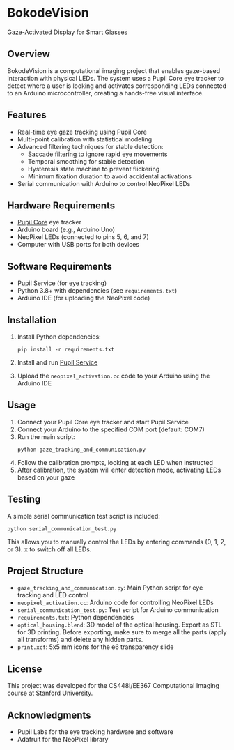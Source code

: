 # BokodeVision
Gaze-Activated Display for Smart Glasses

## Overview
BokodeVision is a computational imaging project that enables gaze-based interaction with physical LEDs. The system uses a Pupil Core eye tracker to detect where a user is looking and activates corresponding LEDs connected to an Arduino microcontroller, creating a hands-free visual interface.

## Features
- Real-time eye gaze tracking using Pupil Core
- Multi-point calibration with statistical modeling
- Advanced filtering techniques for stable detection:
  - Saccade filtering to ignore rapid eye movements
  - Temporal smoothing for stable detection
  - Hysteresis state machine to prevent flickering
  - Minimum fixation duration to avoid accidental activations
- Serial communication with Arduino to control NeoPixel LEDs

## Hardware Requirements
- [Pupil Core](https://pupil-labs.com/products/core/) eye tracker
- Arduino board (e.g., Arduino Uno)
- NeoPixel LEDs (connected to pins 5, 6, and 7)
- Computer with USB ports for both devices

## Software Requirements
- Pupil Service (for eye tracking)
- Python 3.8+ with dependencies (see `requirements.txt`)
- Arduino IDE (for uploading the NeoPixel code)

## Installation
1. Install Python dependencies:
   ```
   pip install -r requirements.txt
   ```

2. Install and run [Pupil Service](https://github.com/pupil-labs/pupil/releases)

3. Upload the `neopixel_activation.cc` code to your Arduino using the Arduino IDE

## Usage
1. Connect your Pupil Core eye tracker and start Pupil Service
2. Connect your Arduino to the specified COM port (default: COM7)
3. Run the main script:
   ```
   python gaze_tracking_and_communication.py
   ```
4. Follow the calibration prompts, looking at each LED when instructed
5. After calibration, the system will enter detection mode, activating LEDs based on your gaze

## Testing
A simple serial communication test script is included:
```
python serial_communication_test.py
```
This allows you to manually control the LEDs by entering commands (0, 1, 2, or 3). x to switch off all LEDs.

## Project Structure
- `gaze_tracking_and_communication.py`: Main Python script for eye tracking and LED control
- `neopixel_activation.cc`: Arduino code for controlling NeoPixel LEDs
- `serial_communication_test.py`: Test script for Arduino communication
- `requirements.txt`: Python dependencies
- `optical_housing.blend`: 3D model of the optical housing. Export as STL for 3D printing. Before exporting, make sure to merge all the parts (apply all transforms) and delete any hidden parts.
- `print.xcf`: 5x5 mm icons for the e6 transparency slide

## License
This project was developed for the CS448I/EE367 Computational Imaging course at Stanford University.

## Acknowledgments
- Pupil Labs for the eye tracking hardware and software
- Adafruit for the NeoPixel library

